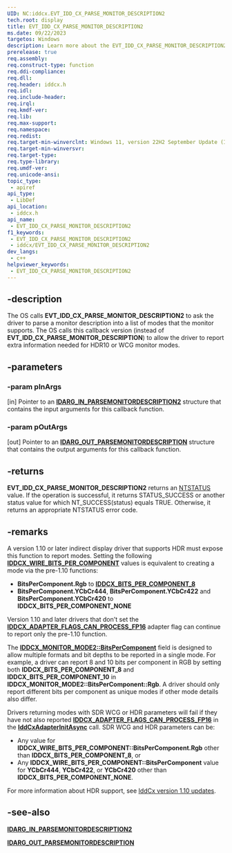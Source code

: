```yaml
---
UID: NC:iddcx.EVT_IDD_CX_PARSE_MONITOR_DESCRIPTION2
tech.root: display
title: EVT_IDD_CX_PARSE_MONITOR_DESCRIPTION2
ms.date: 09/22/2023
targetos: Windows
description: Learn more about the EVT_IDD_CX_PARSE_MONITOR_DESCRIPTION2 callback function.
prerelease: true
req.assembly: 
req.construct-type: function
req.ddi-compliance: 
req.dll: 
req.header: iddcx.h
req.idl: 
req.include-header: 
req.irql: 
req.kmdf-ver: 
req.lib: 
req.max-support: 
req.namespace: 
req.redist: 
req.target-min-winverclnt: Windows 11, version 22H2 September Update (IddCx version 1.10)
req.target-min-winversvr: 
req.target-type: 
req.type-library: 
req.umdf-ver: 
req.unicode-ansi: 
topic_type:
 - apiref
api_type:
 - LibDef
api_location:
 - iddcx.h
api_name:
 - EVT_IDD_CX_PARSE_MONITOR_DESCRIPTION2
f1_keywords:
 - EVT_IDD_CX_PARSE_MONITOR_DESCRIPTION2
 - iddcx/EVT_IDD_CX_PARSE_MONITOR_DESCRIPTION2
dev_langs:
 - c++
helpviewer_keywords:
 - EVT_IDD_CX_PARSE_MONITOR_DESCRIPTION2
---
```


## -description

The OS calls **EVT_IDD_CX_PARSE_MONITOR_DESCRIPTION2** to ask the driver to parse a monitor description into a list of modes that the monitor supports. The OS calls this callback version (instead of **EVT_IDD_CX_PARSE_MONITOR_DESCRIPTION**) to allow the driver to report extra information needed for HDR10 or WCG monitor modes.

## -parameters

### -param pInArgs

[in] Pointer to an [**IDARG_IN_PARSEMONITORDESCRIPTION2**](ns-iddcx-idarg_in_parsemonitordescription2.md) structure that contains the input arguments for this callback function.

### -param pOutArgs

[out] Pointer to an [**IDARG_OUT_PARSEMONITORDESCRIPTION**](ns-iddcx-idarg_out_parsemonitordescription.md) structure that contains the output arguments for this callback function.

## -returns

**EVT_IDD_CX_PARSE_MONITOR_DESCRIPTION2** returns an [NTSTATUS](/windows-hardware/drivers/kernel/ntstatus-values) value. If the operation is successful, it returns STATUS_SUCCESS or another status value for which NT_SUCCESS(status) equals TRUE. Otherwise, it returns an appropriate NTSTATUS error code.

## -remarks

A version 1.10 or later indirect display driver that supports HDR must expose this function to report modes. Setting the following [**IDDCX_WIRE_BITS_PER_COMPONENT**](ns-iddcx-iddcx_wire_bits_per_component.md) values is equivalent to creating a mode via the pre-1.10 functions:

* **BitsPerComponent.Rgb** to [**IDDCX_BITS_PER_COMPONENT_8**](ns-iddcx-iddcx_bits_per_component.md)
* **BitsPerComponent.YCbCr444**, **BitsPerComponent.YCbCr422** and **BitsPerComponent.YCbCr420** to **IDDCX_BITS_PER_COMPONENT_NONE**

Version 1.10 and later drivers that don't set the [**IDDCX_ADAPTER_FLAGS_CAN_PROCESS_FP16**](ne-iddcx-iddcx_adapter_flags.md) adapter flag can continue to report only the pre-1.10 function.

The [**IDDCX_MONITOR_MODE2::BitsPerComponent**](ns-iddcx-iddcx_monitor_mode2.md) field is designed to allow multiple formats and bit depths to be reported in a single mode. For example, a driver can report 8 and 10 bits per component in RGB by setting both **IDDCX_BITS_PER_COMPONENT_8** and **IDDCX_BITS_PER_COMPONENT_10** in **IDDCX_MONITOR_MODE2::BitsPerComponent::Rgb**. A driver should only report different bits per component as unique modes if other mode details also differ.

Drivers returning modes with SDR WCG or HDR parameters will fail if they have not also reported [**IDDCX_ADAPTER_FLAGS_CAN_PROCESS_FP16**](ne-iddcx-iddcx_adapter_flags.md) in the [**IddCxAdapterInitAsync**](nf-iddcx-iddcxadapterinitasync.md) call. SDR WCG and HDR parameters can be:

* Any value for **IDDCX_WIRE_BITS_PER_COMPONENT::BitsPerComponent.Rgb** other than **IDDCX_BITS_PER_COMPONENT_8**, or
* Any **IDDCX_WIRE_BITS_PER_COMPONENT::BitsPerComponent** value for **YCbCr444**, **YCbCr422**, or **YCbCr420** other than **IDDCX_BITS_PER_COMPONENT_NONE**.

For more information about HDR support, see [IddCx version 1.10 updates](/windows-hardware/drivers/display/iddcx1.10-updates).

## -see-also

[**IDARG_IN_PARSEMONITORDESCRIPTION2**](ns-iddcx-idarg_in_parsemonitordescription2.md)

[**IDARG_OUT_PARSEMONITORDESCRIPTION**](ns-iddcx-idarg_out_parsemonitordescription.md)

